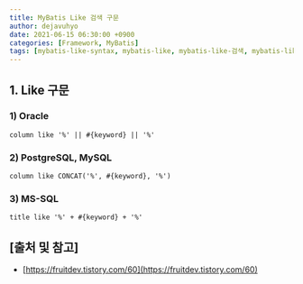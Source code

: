 ```yaml
---
title: MyBatis Like 검색 구문
author: dejavuhyo
date: 2021-06-15 06:30:00 +0900
categories: [Framework, MyBatis]
tags: [mybatis-like-syntax, mybatis-like, mybatis-like-검색, mybatis-like-검색-구문]
---
```


## 1. Like 구문

### 1) Oracle

```text
column like '%' || #{keyword} || '%'
```

### 2) PostgreSQL, MySQL

```text
column like CONCAT('%', #{keyword}, '%')
```

### 3) MS-SQL

```text
title like '%' + #{keyword} + '%'
```

## [출처 및 참고]
* [https://fruitdev.tistory.com/60](https://fruitdev.tistory.com/60)
